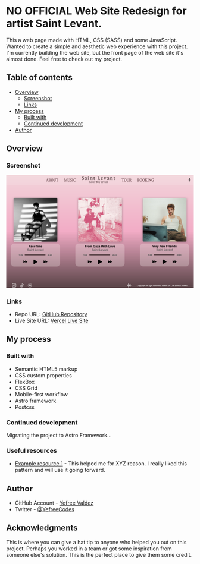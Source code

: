 # NO OFFICIAL Web Site Redesign for artist Saint Levant.

This a web page made with HTML, CSS (SASS) and some JavaScript.
Wanted to create a simple and aesthetic web experience with this project. I'm currently building the web site, but the front page of the web site it's almost done.
Feel free to check out my project.

## Table of contents

- [Overview](#overview)
  - [Screenshot](#screenshot)
  - [Links](#links)
- [My process](#my-process)
  - [Built with](#built-with)
  - [Continued development](#continued-development)
- [Author](#author)

## Overview

### Screenshot

![](screenshots/desktop.png)

### Links

- Repo URL: [GitHub Repository](https://github.com/yefreescoding/SaintLevant-page-redesign.git)
- Live Site URL: [Vercel Live Site](https://saint-levant-page-redesign.vercel.app/)

## My process

### Built with

- Semantic HTML5 markup
- CSS custom properties
- FlexBox
- CSS Grid
- Mobile-first workflow
- Astro framework
- Postcss

### Continued development

Migrating the project to Astro Framework...

### Useful resources

- [Example resource 1]() - This helped me for XYZ reason. I really liked this pattern and will use it going forward.

## Author

- GitHub Account - [Yefree Valdez](https://github.com/yefreescoding)
- Twitter - [@YefreeCodes](https://twitter.com/YefreeCodes)

## Acknowledgments

This is where you can give a hat tip to anyone who helped you out on this project. Perhaps you worked in a team or got some inspiration from someone else's solution. This is the perfect place to give them some credit.
